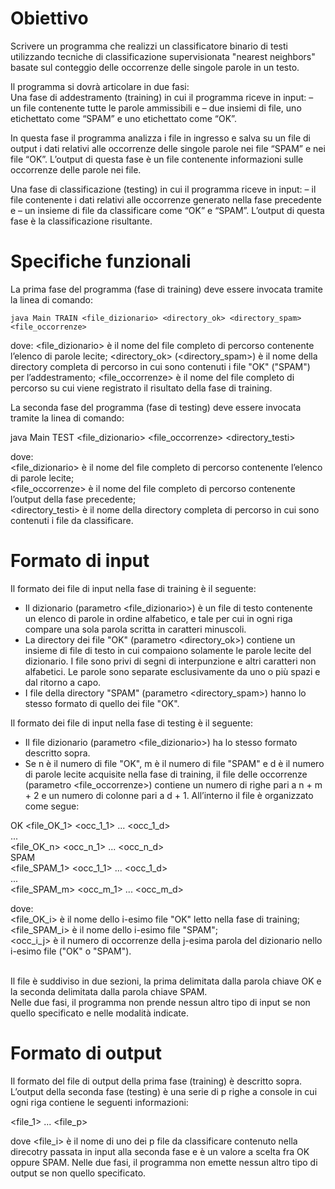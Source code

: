 # Obiettivo
Scrivere un programma che realizzi un classificatore binario di testi utilizzando tecniche di classificazione supervisionata <bold>"nearest neighbors"</bold> basate sul conteggio delle occorrenze delle singole parole in un testo.

Il programma si dovrà articolare in due fasi: <br>
Una fase di addestramento (training) in cui il programma riceve in input:
– un file contenente tutte le parole ammissibili e
– due insiemi di file, uno etichettato come “SPAM” e uno etichettato come “OK”.

In questa fase il programma analizza i file in ingresso e salva su un file di output i dati relativi alle occorrenze delle singole parole nei file “SPAM” e nei file “OK”. L’output di questa fase è un file contenente informazioni sulle occorrenze delle parole nei file.

Una fase di classificazione (testing) in cui il programma riceve in input:
– il file contenente i dati relativi alle occorrenze generato nella fase precedente e
– un insieme di file da classificare come “OK” e “SPAM”.
L’output di questa fase è la classificazione risultante.

# Specifiche funzionali
La prima fase del programma (fase di training) deve essere invocata tramite la linea di comando: <br>

	java Main TRAIN <file_dizionario> <directory_ok> <directory_spam> <file_occorrenze>

dove:
<file_dizionario> è il nome del file completo di percorso contenente l’elenco di parole lecite;
<directory_ok> (<directory_spam>) è il nome della directory completa di percorso in cui sono contenuti i file "OK" ("SPAM") per l’addestramento;
<file_occorrenze> è il nome del file completo di percorso su cui viene registrato il risultato della fase di training.

La seconda fase del programma (fase di testing) deve essere invocata tramite la linea di comando: <br>

java Main TEST <file_dizionario> <file_occorrenze> <directory_testi>

dove: <br>
<file_dizionario> è il nome del file completo di percorso contenente l’elenco di parole lecite; <br>
<file_occorrenze> è il nome del file completo di percorso contenente l’output della fase precedente; <br>
<directory_testi> è il nome della directory completa di percorso in cui sono contenuti i file da classificare.

# Formato di input
Il formato dei file di input nella fase di training è il seguente:
- Il dizionario (parametro <file_dizionario>) è un file di testo contenente un elenco di parole in ordine alfabetico, e tale per cui in ogni riga compare una sola parola scritta in caratteri minuscoli.
- La directory dei file "OK" (parametro <directory_ok>) contiene un insieme di file di testo in cui compaiono solamente le parole lecite del dizionario. I file sono privi di segni di interpunzione e altri caratteri non alfabetici. Le parole sono separate esclusivamente da uno o più spazi e dal ritorno a capo.
- I file della directory "SPAM" (parametro <directory_spam>) hanno lo stesso formato di quello dei file "OK".

Il formato dei file di input nella fase di testing è il seguente:
- Il file dizionario (parametro <file_dizionario>) ha lo stesso formato descritto sopra.
- Se n è il numero di file "OK", m è il numero di file "SPAM" e d è il numero di parole lecite acquisite nella fase di training, il file delle occorrenze (parametro <file_occorrenze>) contiene un numero di righe pari a n + m + 2 e un numero di colonne pari a d + 1. All’interno il file è organizzato come segue:

OK
<file_OK_1> <occ_1_1> ... <occ_1_d> <br>
... <br>
<file_OK_n> <occ_n_1> ... <occ_n_d> <br>
SPAM <br>
<file_SPAM_1> <occ_1_1> ... <occ_1_d> <br>
... <br>
<file_SPAM_m> <occ_m_1> ... <occ_m_d> <br>

dove: <br>
<file_OK_i> è il nome dello i-esimo file "OK" letto nella fase di training; <br>
<file_SPAM_i> è il nome dello i-esimo file "SPAM"; <br>
<occ_i_j> è il numero di occorrenze della j-esima parola del dizionario nello i-esimo file ("OK" o "SPAM"). <br><br>

Il file è suddiviso in due sezioni, la prima delimitata dalla parola chiave OK e la seconda delimitata dalla parola chiave SPAM. <br>
Nelle due fasi, il programma non prende nessun altro tipo di input se non quello specificato e nelle modalità indicate.

# Formato di output
Il formato del file di output della prima fase (training) è descritto sopra. L’output della seconda fase (testing) è una serie di p righe a console in cui ogni riga contiene le seguenti informazioni:

<file_1> <etichetta>
...
<file_p> <etichetta>

dove <file_i> è il nome di uno dei p file da classificare contenuto nella direcotry passata in input alla seconda fase e <etichetta> è un valore a scelta fra OK oppure SPAM.
Nelle due fasi, il programma non emette nessun altro tipo di output se non quello specificato.